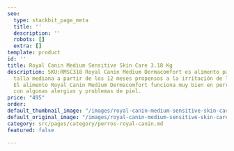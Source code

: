 ```yaml
---
seo:
  type: stackbit_page_meta
  title: ''
  description: ''
  robots: []
  extra: []
template: product
id: ''
title: Royal Canin Medium Sensitive Skin Care 3.18 Kg
description: SKU:RMSC318 Royal Canin Medium Dermacomfort es alimento para perros de
  talla mediana a partir de los 12 meses propensos a la irritación de la piel y prurito.
  El alimento Royal Canin Medium Dermacomfort funciona muy bien en perros medianos
  con algunas alergias y problemas de piel.
price: "495"
order: 
default_thumbnail_image: "/images/royal-canin-medium-sensitive-skin-care.jpg"
default_original_image: "/images/royal-canin-medium-sensitive-skin-care.jpg"
category: src/pages/category/perros-royal-canin.md
featured: false

---
```


